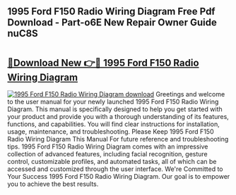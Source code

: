 ## 1995 Ford F150 Radio Wiring Diagram Free Pdf Download - Part-o6E New Repair Owner Guide nuC8S

# <h2><a href="http://dft87sv.blite.top/?on=1995+Ford+F150+Radio+Wiring+Diagram">🔗Download New 👉🔴 1995 Ford F150 Radio Wiring Diagram</a></h2>

[![1995 Ford F150 Radio Wiring Diagram download](https://i.imgur.com/lujVjoI.png)](http://dft87sv.blite.top/?on=1995+Ford+F150+Radio+Wiring+Diagram)
Greetings and welcome to the user manual for your newly launched 1995 Ford F150 Radio Wiring Diagram. This manual is specifically designed to help you get started with your product and provide you with a thorough understanding of its features, functions, and capabilities. You will find clear instructions for installation, usage, maintenance, and troubleshooting. Please Keep 1995 Ford F150 Radio Wiring Diagram This Manual For future reference and troubleshooting tips. 1995 Ford F150 Radio Wiring Diagram comes with an impressive collection of advanced features, including facial recognition, gesture control, customizable profiles, and automated tasks, all of which can be accessed and customized through the user interface. We're Committed to Your Success 1995 Ford F150 Radio Wiring Diagram. Our goal is to empower you to achieve the best results.
